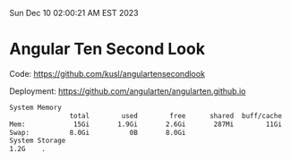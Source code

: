 Sun Dec 10 02:00:21 AM EST 2023

# Angular Ten Second Look

Code: https://github.com/kusl/angulartensecondlook

Deployment: https://github.com/angularten/angularten.github.io

```bash
System Memory
               total        used        free      shared  buff/cache   available
Mem:            15Gi       1.9Gi       2.6Gi       287Mi        11Gi        13Gi
Swap:          8.0Gi          0B       8.0Gi
System Storage
1.2G	.
